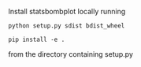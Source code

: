 Install statsbombplot locally running

```
python setup.py sdist bdist_wheel

pip install -e .
```

from the directory containing setup.py